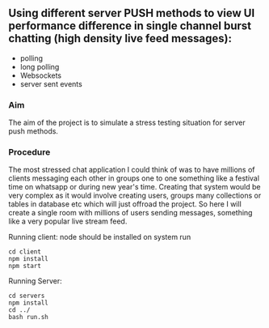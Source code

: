 ## Using different server PUSH methods to view UI performance difference in single channel burst chatting (high density live feed messages):

- polling
- long polling
- Websockets 
- server sent events

### Aim
The aim of the project is to simulate a stress testing situation for server push methods. 

### Procedure
The most stressed chat application I could think of was to have millions of
clients messaging each other in groups one to one something like a festival time on whatsapp or during new year's time. Creating that system would be very complex as it would involve creating users, groups many collections or tables in database etc which will just offroad the project. So here I will create a single room with millions of users sending messages, something like a very popular live stream feed.


Running client:
node should be installed on system
run
```
cd client
npm install
npm start
```

Running Server:
```
cd servers
npm install
cd ../
bash run.sh
```
